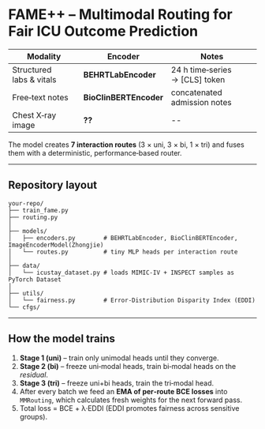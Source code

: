 # FAME++ – Multimodal Routing for Fair ICU Outcome Prediction


| Modality                 | Encoder                | Notes                           |
| ------------------------ | ---------------------- | ------------------------------- |
| Structured labs & vitals | **BEHRTLabEncoder**    | 24 h time‑series → \[CLS] token |
| Free‑text notes          | **BioClinBERTEncoder** | concatenated admission notes    |
| Chest X‑ray image        | **??**    | --     |

The model creates **7 interaction routes** (3 × uni, 3 × bi, 1 × tri) and fuses
them with a deterministic, performance‑based router.

---


## Repository layout

```
your‑repo/
├── train_fame.py         
├── routing.py            
│
├── models/
│   ├── encoders.py        # BEHRTLabEncoder, BioClinBERTEncoder, ImageEncoderModel(Zhongjie)
│   └── routes.py          # tiny MLP heads per interaction route
│
├── data/
│   └── icustay_dataset.py # loads MIMIC‑IV + INSPECT samples as PyTorch Dataset
│
├── utils/
│   └── fairness.py        # Error‑Distribution Disparity Index (EDDI)
└── cfgs/                  
```

---

## How the model trains 

1. **Stage 1 (uni)** – train only unimodal heads until they converge.
2. **Stage 2 (bi)** – freeze uni‑modal heads, train bi‑modal heads on the *residual*.
3. **Stage 3 (tri)** – freeze uni+bi heads, train the tri‑modal head.
4. After every batch we feed an **EMA of per‑route BCE losses** into
   `MMRouting`, which calculates fresh weights for the next forward pass.
5. Total loss = BCE + λ·EDDI (EDDI promotes fairness across sensitive groups).

